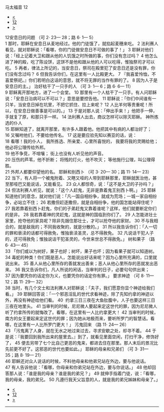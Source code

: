 ﻿





 马太福音 12




* [<](bible/MAT11.md)
* [12](bible/MAT.md)
* [>](bible/MAT13.md)



 
12安息日的问题 （可 2· 23— 28；路 6· 1— 5）  
1 那时，耶稣在安息日从麦地经过。他的门徒饿了，就掐起麦穗来吃。 
2 法利赛人看见，就对耶稣说：「看哪，你的门徒做安息日不可做的事了！」 
3 耶稣对他们说：「经上记着大卫和跟从他的人饥饿之时所做的事，你们没有念过吗？ 
4 他怎么进了神的殿，吃了陈设饼，这饼不是他和跟从他的人可以吃得，惟独祭司才可以吃。 
5 再者，律法上所记的，当安息日，祭司在殿里犯了安息日还是没有罪，你们没有念过吗？ 
6 但我告诉你们，在这里有一人比殿更大。 
7 『我喜爱怜恤，不喜爱祭祀。』你们若明白这话的意思，就不将无罪的当作有罪的了。 
8 因为人子是安息日的主。」 治好枯干了一只手的人 （可 3· 1— 6；路 6· 6— 11）  
9 耶稣离开那地方，进了一个会堂。 
10 那里有一个人枯干了一只手。有人问耶稣说：「安息日治病可以不可以？」意思是要控告他。 
11 耶稣说：「你们中间谁有一只羊，当安息日掉在坑里，不把它抓住、拉上来呢？ 
12 人比羊何等贵重呢！所以，在安息日做善事是可以的。」 
13 于是对那人说：「伸出手来！」他把手一伸，手就复了原，和那只手一样。 
14 法利赛人出去，商议怎样可以除灭耶稣。 神所拣选的仆人  
15 耶稣知道了，就离开那里，有许多人跟着他。他把其中有病的人都治好了； 
16 又嘱咐他们，不要给他传名。 
17 这是要应验先知以赛亚的话，说：  
18 看哪！我的仆人， 我所拣选、所亲爱、心里所喜悦的， 我要将我的灵赐给他； 他必将公理传给外邦。  
19 他不争竞，不喧嚷； 街上也没有人听见他的声音。  
20 压伤的芦苇，他不折断； 将残的灯火，他不吹灭； 等他施行公理，叫公理得胜。  
21 外邦人都要仰望他的名。 耶稣和别西卜 （可 3· 20— 30；路 11· 14— 23）  
22 当下，有人将一个被鬼附着、又瞎又哑的人带到耶稣那里，耶稣就医治他，甚至那哑巴又能说话，又能看见。 
23 众人都惊奇，说：「这不是大卫的子孙吗？」 
24 但法利赛人听见，就说：「这个人赶鬼，无非是靠着鬼王别西卜啊。」 
25 耶稣知道他们的意念，就对他们说：「凡一国自相纷争，就成为荒场；一城一家自相纷争，必站立不住； 
26 若撒但赶逐撒但，就是自相纷争，他的国怎能站得住呢？ 
27 我若靠着别西卜赶鬼，你们的子弟赶鬼又靠着谁呢？这样，他们就要断定你们的是非。 
28 我若靠着神的灵赶鬼，这就是神的国临到你们了。 
29 人怎能进壮士家里，抢夺他的家具呢？除非先捆住那壮士，才可以抢夺他的家财。 
30 不与我相合的，就是敌我的；不同我收聚的，就是分散的。」 
31 所以我告诉你们：「人一切的罪和亵渎的话都可得赦免，惟独亵渎圣灵，总不得赦免。 
32 凡说话干犯人子的，还可得赦免；惟独说话干犯圣灵的，今世来世总不得赦免。」 树和果子 （路 6· 43— 45）  
33 「你们或以为树好，果子也好；树坏，果子也坏；因为看果子就可以知道树。 
34 毒蛇的种类！你们既是恶人，怎能说出好话来呢？因为心里所充满的，口里就说出来。 
35 善人从他心里所存的善就发出善来；恶人从他心里所存的恶就发出恶来。 
36 我又告诉你们，凡人所说的闲话，当审判的日子，必要句句供出来； 
37 因为要凭你的话定你为义，也要凭你的话定你有罪。」 要求神迹 （可 8· 11— 12；路 11· 29— 32）  
38 当时，有几个文士和法利赛人对耶稣说：「夫子，我们愿意你显个神迹给我们看。」 
39 耶稣回答说：「一个邪恶淫乱的世代求看神迹，除了先知约拿的神迹以外，再没有神迹给他们看。 
40  约拿三日三夜在大鱼肚腹中，人子也要这样三日三夜在地里头。 
41 当审判的时候，尼尼微人要起来定这世代的罪，因为尼尼微人听了约拿所传的就悔改了。看哪，在这里有一人比约拿更大！ 
42 当审判的时候，南方的女王要起来定这世代的罪；因为她从地极而来，要听所罗门的智慧话。看哪，在这里有一人比所罗门更大！」 污鬼回来 （路 11· 24— 26）  
43 「污鬼离了人身，就在无水之地过来过去，寻求安歇之处，却寻不着。 
44 于是说：『我要回到我所出来的屋里去。』到了，就看见里面空闲，打扫干净，修饰好了， 
45 便去另带了七个比自己更恶的鬼来，都进去住在那里。那人末后的景况比先前更不好了。这邪恶的世代也要如此。」 耶稣的母亲和兄弟们 （可 3· 31— 35；路 8· 19— 21）  
46 耶稣还对众人说话的时候，不料他母亲和他弟兄站在外边，要与他说话。 
47 有人告诉他说：「看哪，你母亲和你弟兄站在外边，要与你说话。」 
48 他却回答那人说：「谁是我的母亲？谁是我的弟兄？」 
49 就伸手指着门徒，说：「看哪，我的母亲，我的弟兄。 
50 凡遵行我天父旨意的人，就是我的弟兄姊妹和母亲了。」 
* [<](bible/MAT11.md)
* [12](bible/MAT.md)
* [>](bible/MAT13.md)





---









